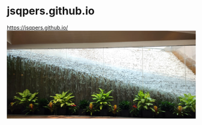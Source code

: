 # jsqpers.github.io
<a href="https://jsqpers.github.io/" target="_blank">https://jsqpers.github.io/</a> 
<picture>
 <img alt="Waterfall with plants in front" src="docs/assets/images/plants_and_waterfall.webp">
</picture>
